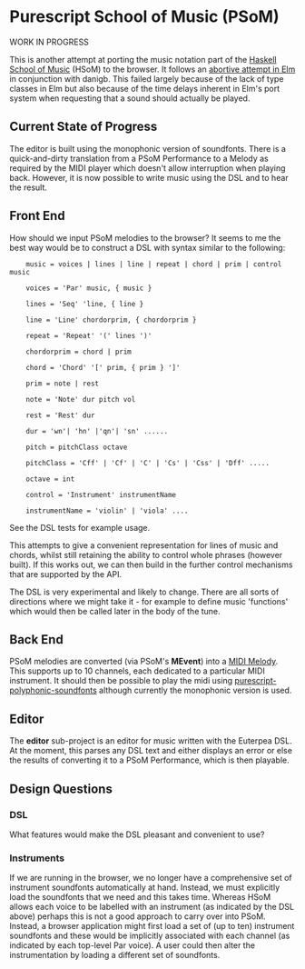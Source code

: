 Purescript School of Music (PSoM)
=================================

WORK IN PROGRESS

This is another attempt at porting the music notation part of the [Haskell School of Music](https://github.com/Euterpea/Euterpea2) (HSoM) to the browser. It follows an [abortive attempt in Elm](https://github.com/danigb/elm-school-of-music) in conjunction with danigb.  This failed largely because of the lack of type classes in Elm but also because of the time delays inherent in Elm's port system when requesting that a sound should actually be played.

Current State of Progress
-------------------------

The editor is built using the monophonic version of soundfonts.  There is a quick-and-dirty translation from a PSoM Performance to a Melody as required by the MIDI player which doesn't allow interruption when playing back.  However, it is now possible to write music using the DSL and to hear the result.


Front End
---------

How should we input PSoM melodies to the browser?  It seems to me the best way would be to construct a DSL with syntax similar to the following:

```    
    music = voices | lines | line | repeat | chord | prim | control music

    voices = 'Par' music, { music }

    lines = 'Seq' 'line, { line }

    line = 'Line' chordorprim, { chordorprim }
    
    repeat = 'Repeat' '(' lines ')'

    chordorprim = chord | prim

    chord = 'Chord' '[' prim, { prim } ']'

    prim = note | rest

    note = 'Note' dur pitch vol

    rest = 'Rest' dur

    dur = 'wn'| 'hn' |'qn'| 'sn' ......

    pitch = pitchClass octave

    pitchClass = 'Cff' | 'Cf' | 'C' | 'Cs' | 'Css' | 'Dff' .....

    octave = int

    control = 'Instrument' instrumentName

    instrumentName = 'violin' | 'viola' ....
```

See the DSL tests for example usage.

This attempts to give a convenient representation for lines of music and chords, whilst still retaining the ability to control whole phrases (however built). If this works out, we can then build in the further control mechanisms that are supported by the API.

The DSL is very experimental and likely to change.  There are all sorts of directions where we might take it - for example to define music 'functions' which would then be called later in the body of the tune.

Back End
--------

PSoM melodies are converted (via PSoM's __MEvent__) into a [MIDI Melody](https://github.com/newlandsvalley/purescript-midi-player/blob/master/src/Data/Midi/Player/HybridPerformance.purs). This supports up to 10 channels, each dedicated to a particular MIDI instrument.  It should then be possible to play the midi using [purescript-polyphonic-soundfonts](https://github.com/newlandsvalley/purescript-polyphonic-soundfonts) although currently the monophonic version is used.

Editor
------

The __editor__ sub-project is an editor for music written with the Euterpea DSL.  At the moment, this parses any DSL text and either displays an error or else the results of converting it to a PSoM Performance, which is then playable. 

Design Questions
----------------

### DSL

What features would make the DSL pleasant and convenient to use?

### Instruments

If we are running in the browser, we no longer have a comprehensive set of instrument soundfonts automatically at hand.  Instead, we must explicitly load the soundfonts that we need and this takes time.  Whereas HSoM allows each voice to be labelled with an instrument (as indicated by the DSL above) perhaps this is not a good approach to carry over into PSoM.  Instead, a browser application might first load a set of (up to ten) instrument soundfonts and these would be implicitly associated with each channel (as indicated by each top-level Par voice). A user could then alter the instrumentation by loading a different set of soundfonts.


